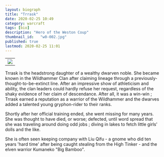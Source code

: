 ```yaml
---
layout: biograph
title: "Trrask"
date: 2020-02-25 10:49
category: warcraft
tags: [bio]
description: "Hero of the Weston Coup"
thumbnail_id:	"w0-002.jpg"
published: true
lastmod: 2020-02-25 11:01
---
```


<table class="bio-stat-table">
<tr>
<td><img class="bio-portrait" src="{{ site.url }}/assets/img/trrask-dante.jpg"></td>	
</tr>
</table>

Trrask is the headstrong daughter of a wealthy dwarven noble. She became known in the Wildhammer Clan after claiming lineage through a previously-thought-to-be-extinct line. After an impressive show of athleticism and ability, the clan leaders could hardly refuse her request, regardless of the shaky evidence of her claim of descendance. After all, it was a win-win ; Trrask earned a reputation as a warrior of the Wildhammer and the dwarves added a talented young gryphon-rider to their ranks. 

Shortly after her official training ended, she went missing for many years. She was thought to have died, or worse; defected, until word spread that she was traveling around doing odd jobs ; diving in lakes to fetch little girls' dolls and the like. 

She is often seen keeping company with Liu Qifu - a gnome who did ten years 'hard time' after being caught stealing from the High Tinker - and the elven warrior Kumaneko "Big Bamboo".
